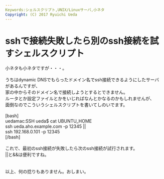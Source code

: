 ```yaml
---
Keywords:シェルスクリプト,UNIX/Linuxサーバ,小ネタ
Copyright: (C) 2017 Ryuichi Ueda
---
```

# sshで接続失敗したら別のssh接続を試すシェルスクリプト
小ネタも小ネタですが・・・。<br />
<br />
うちはdynamic DNSでもらったドメイン名でssh接続できるようにしたサーバがあるんですが、<br />
家の中からそのドメイン名で接続しようとするとできません。<br />
ルータとか設定ファイルとかをいじればなんとかなるのかもしれませんが、<br />
面倒なのでこういうシェルスクリプトを書いてしのいでます。<br />
<br />
[bash]<br />
uedamac:SSH ueda$ cat UBUNTU_HOME <br />
ssh ueda.aho.example.com -p 12345 ||<br />
ssh 192.168.0.101 -p 12345<br />
[/bash]<br />
<br />
これで、最初のssh接続が失敗したら次のssh接続が試行されます。<br />
||と&&は便利ですね。<br />
<br />
<br />
以上、何の捻りもありません。おしまい。

